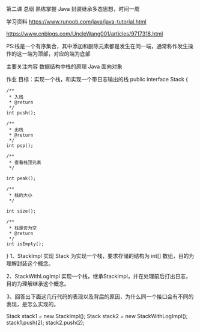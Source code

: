 第二课 总纲
熟练掌握 Java 封装继承多态思想，时间一周

学习资料
https://www.runoob.com/java/java-tutorial.html

https://www.cnblogs.com/UncleWang001/articles/9717318.html

PS:栈是一个有序集合，其中添加和删除元素都是发生在同一端，通常称作发生操作的这一端为顶部，对应的端为底部

主要关注内容
数据结构中栈的原理 Java 面向对象

作业
目标：实现一个栈，和实现一个带日志输出的栈
public interface Stack {

	/**
	 * 入栈
	 * @return
	 */
	int push();

	/**
	 * 出栈
	 * @return
	 */
	int pop();

	/**
	 * 查看栈顶元素
	 */

	int peak();

	/**
	 * 栈的大小
	 */

	int size();

	/**
	 * 栈是否为空
	 * @return
	 */
	int isEmpty();

}
1、StackImpl 实现 Stack 为实现一个栈，要求存储的结构为 int[] 数组，目的为理解封装这个概念。

2、StackWithLogImpl 实现一个栈，继承StackImpl，并在处理前后打出日志，目的为理解继承这个概念。

3、回答出下面这几行代码的表现以及背后的原因，为什么同一个接口会有不同的表现，是怎么实现的。

Stack stack1 = new StackImpl();
Stack stack2 = new StackWithLogImpl();
stack1.push(2);
stack2.push(2);